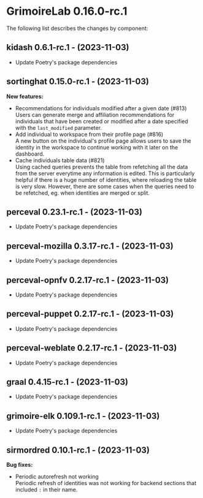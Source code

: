 # GrimoireLab 0.16.0-rc.1
The following list describes the changes by component:


  ## kidash 0.6.1-rc.1 - (2023-11-03)
  
  * Update Poetry's package dependencies
## sortinghat 0.15.0-rc.1 - (2023-11-03)

**New features:**

 * Recommendations for individuals modified after a given date (#813)\
   Users can generate merge and affiliation recommendations for
   individuals that have been created or modified after a date specified
   with the `last_modified` parameter.
 * Add individual to workspace from their profile page (#816)\
   A new button on the individual's profile page allows users to save the
   identity in the workspace to continue working with it later on the
   dashboard.
 * Cache individuals table data (#821)\
   Using cached queries prevents the table from refetching all the data
   from the server everytime any information is edited. This is
   particularly helpful if there is a huge number of identities, where
   reloading the table is very slow. However, there are some cases when
   the queries need to be refetched, eg. when identities are merged or
   split.



  ## perceval 0.23.1-rc.1 - (2023-11-03)
  
  * Update Poetry's package dependencies
  ## perceval-mozilla 0.3.17-rc.1 - (2023-11-03)
  
  * Update Poetry's package dependencies
  ## perceval-opnfv 0.2.17-rc.1 - (2023-11-03)
  
  * Update Poetry's package dependencies
  ## perceval-puppet 0.2.17-rc.1 - (2023-11-03)
  
  * Update Poetry's package dependencies
  ## perceval-weblate 0.2.17-rc.1 - (2023-11-03)
  
  * Update Poetry's package dependencies
  ## graal 0.4.15-rc.1 - (2023-11-03)
  
  * Update Poetry's package dependencies
  ## grimoire-elk 0.109.1-rc.1 - (2023-11-03)
  
  * Update Poetry's package dependencies
## sirmordred 0.10.1-rc.1 - (2023-11-03)

**Bug fixes:**

 * Periodic autorefresh not working\
   Periodic refresh of identities was not working for backend sections
   that included `:` in their name.

